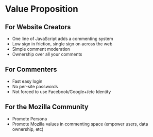 # Value Proposition

## For Website Creators

* One line of JavaScript adds a commenting system
* Low sign in friction, single sign on across the web
* Simple comment moderation
* Ownership over all your comments

## For Commenters

* Fast easy login
* No per-site passwords
* Not forced to use Facebook/Google+/etc Identity

## For the Mozilla Community

* Promote Persona
* Promote Mozilla values in commenting space (empower users, data ownership, etc)